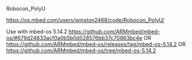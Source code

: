 Robocon_PolyU

https://os.mbed.com/users/winston2468/code/Robocon_PolyU/ 

Use with mbed-os 5.14.2
https://github.com/ARMmbed/mbed-os/#679d24833acf0a0b5b0d528576bb37c70863bc4e
OR
https://github.com/ARMmbed/mbed-os/releases/tag/mbed-os-5.14.2
OR
https://github.com/ARMmbed/mbed-os/tree/mbed-os-5.14.2